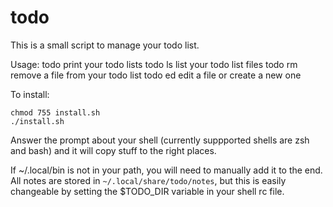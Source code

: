 # todo

This is a small script to manage your todo list.

Usage:
    todo
        print your todo lists
    todo ls
        list your todo list files
    todo rm <file>
        remove a file from your todo list
    todo ed <file>
        edit a file or create a new one

To install:

    chmod 755 install.sh
    ./install.sh

Answer the prompt about your shell (currently suppported shells are zsh and bash) and
it will copy stuff to the right places.

If ~/.local/bin is not in your path, you will need to manually add it to the end.
All notes are stored in `~/.local/share/todo/notes`, but this is easily changeable by
setting the $TODO_DIR variable in your shell rc file.